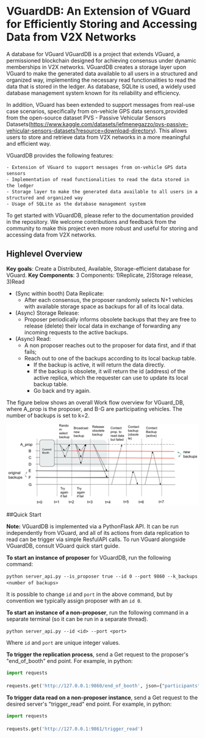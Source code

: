 # VGuardDB: An Extension of VGuard for Efficiently Storing and Accessing Data from V2X Networks
A database for VGuard
VGuardDB is a project that extends VGuard, a permissioned blockchain designed for achieving consensus under dynamic memberships in V2X networks. VGuardDB creates a storage layer upon VGuard to make the generated data available to all users in a structured and organized way, implementing the necessary read functionalities to read the data that is stored in the ledger. As database, SQLite is used, a widely used database management system known for its reliability and efficiency.

In addition, VGuard has been extended to support messages from real-use case scenarios, specifically from on-vehicle GPS data sensors,provided from the open-source dataset PVS - Passive Vehicular Sensors Datasets(https://www.kaggle.com/datasets/jefmenegazzo/pvs-passive-vehicular-sensors-datasets?resource=download-directory). This allows users to store and retrieve data from V2X networks in a more meaningful and efficient way.

VGuardDB provides the following features:

    - Extension of VGuard to support messages from on-vehicle GPS data sensors
    - Implementation of read functionalities to read the data stored in the ledger
    - Storage layer to make the generated data available to all users in a structured and organized way
    - Usage of SQLite as the database management system

To get started with VGuardDB, please refer to the documentation provided in the repository. We welcome contributions and feedback from the community to make this project even more robust and useful for storing and accessing data from V2X networks.


## Highlevel Overview

**Key goals**: Create a Distributed, Available, Storage-efficient database for VGuard.
**Key Components**: 3 Components: 1)Replicate, 2)Storage release, 3)Read
- (Sync within booth) Data Replicate:
    - After each consensus, the proposer randomly selects N+1 vehicles with available storage space as backups for all of its local data.
- (Async) Storage Release:
    - Proposer periodically informs obsolete backups that they are free to release (delete) their local data in exchange of forwarding any incoming requests to the active backups.
- (Async) Read:
    - A non proposer reaches out to the proposer for data first, and if that fails;
    - Reach out to one of the backups according to its local backup table.
        - If the backup is active, it will return the data directly.
        - If the backup is obsolete, it will return the id (address) of the active replica, which the requester can use to update its local backup table.
        - Go back and try again.

The figure below shows an overall Work flow overview for VGuard_DB, where A_prop is the proposer, and B-G are participating vehicles. The number of backups is set to k=2.

![High Level Architecture](img/worflow.png)

##Quick Start

**Note:** VGuardDB is implemented via a PythonFlask API. It can be run independently from VGuard, and all of its actions from data replication to read can be trigger via simple ResfulAPI calls. To run VGuard alongside VGuardDB, consult VGuard quick start guide.

**To start an instance of proposer** for VGuardDB, run the following command:

`python server_api.py --is_proposer true --id 0 --port 9860 --k_backups <number of backups>
`

It is possible to change `id` and `port` in the above command, but by convention we typically assign proposer with an `id 0`.

**To start an instance of a non-proposer**, run the following command in a separate terminal (so it can be run in a separate thread).

`python server_api.py --id <id> --port <port>
`

Where `id` and `port` are unique integer values.

**To trigger the replication process**, send a Get request to the proposer's "end_of_booth" end point. For example, in python:

```python
import requests

requests.get('http://127.0.0.1:9860/end_of_booth', json={"participants":[4,5,6]})
```

**To trigger data read on a non-proposer instance**, send a Get request to the desired server's "trigger_read" end point. 
For example, in python:

```python
import requests

requests.get('http://127.0.0.1:9861/trigger_read')
```


